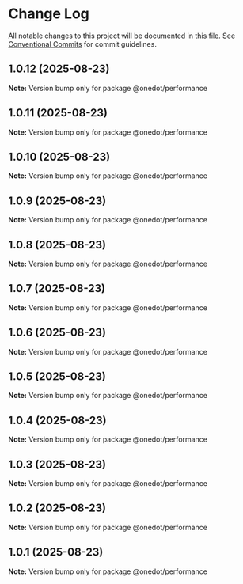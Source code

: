 # Change Log

All notable changes to this project will be documented in this file.
See [Conventional Commits](https://conventionalcommits.org) for commit guidelines.

## 1.0.12 (2025-08-23)

**Note:** Version bump only for package @onedot/performance





## 1.0.11 (2025-08-23)

**Note:** Version bump only for package @onedot/performance





## 1.0.10 (2025-08-23)

**Note:** Version bump only for package @onedot/performance





## 1.0.9 (2025-08-23)

**Note:** Version bump only for package @onedot/performance





## 1.0.8 (2025-08-23)

**Note:** Version bump only for package @onedot/performance





## 1.0.7 (2025-08-23)

**Note:** Version bump only for package @onedot/performance





## 1.0.6 (2025-08-23)

**Note:** Version bump only for package @onedot/performance





## 1.0.5 (2025-08-23)

**Note:** Version bump only for package @onedot/performance





## 1.0.4 (2025-08-23)

**Note:** Version bump only for package @onedot/performance





## 1.0.3 (2025-08-23)

**Note:** Version bump only for package @onedot/performance





## 1.0.2 (2025-08-23)

**Note:** Version bump only for package @onedot/performance





## 1.0.1 (2025-08-23)

**Note:** Version bump only for package @onedot/performance
